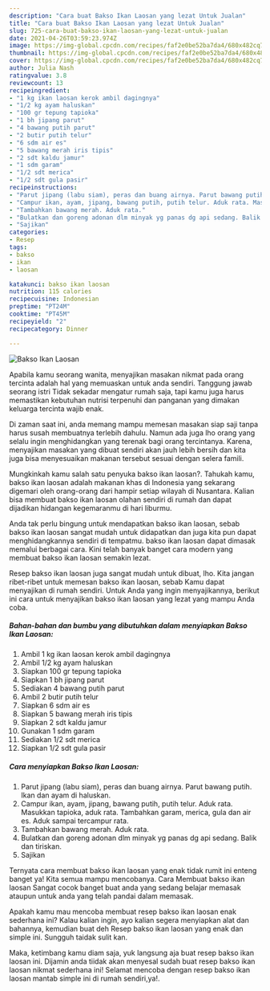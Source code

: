 ```yaml
---
description: "Cara buat Bakso Ikan Laosan yang lezat Untuk Jualan"
title: "Cara buat Bakso Ikan Laosan yang lezat Untuk Jualan"
slug: 725-cara-buat-bakso-ikan-laosan-yang-lezat-untuk-jualan
date: 2021-04-26T03:59:23.974Z
image: https://img-global.cpcdn.com/recipes/faf2e0be52ba7da4/680x482cq70/bakso-ikan-laosan-foto-resep-utama.jpg
thumbnail: https://img-global.cpcdn.com/recipes/faf2e0be52ba7da4/680x482cq70/bakso-ikan-laosan-foto-resep-utama.jpg
cover: https://img-global.cpcdn.com/recipes/faf2e0be52ba7da4/680x482cq70/bakso-ikan-laosan-foto-resep-utama.jpg
author: Julia Nash
ratingvalue: 3.8
reviewcount: 13
recipeingredient:
- "1 kg ikan laosan kerok ambil dagingnya"
- "1/2 kg ayam haluskan"
- "100 gr tepung tapioka"
- "1 bh jipang parut"
- "4 bawang putih parut"
- "2 butir putih telur"
- "6 sdm air es"
- "5 bawang merah iris tipis"
- "2 sdt kaldu jamur"
- "1 sdm garam"
- "1/2 sdt merica"
- "1/2 sdt gula pasir"
recipeinstructions:
- "Parut jipang (labu siam), peras dan buang airnya. Parut bawang putih. Ikan dan ayam di haluskan."
- "Campur ikan, ayam, jipang, bawang putih, putih telur. Aduk rata. Masukkan tapioka, aduk rata. Tambahkan garam, merica, gula dan air es. Aduk sampai tercampur rata."
- "Tambahkan bawang merah. Aduk rata."
- "Bulatkan dan goreng adonan dlm minyak yg panas dg api sedang. Balik dan tiriskan."
- "Sajikan"
categories:
- Resep
tags:
- bakso
- ikan
- laosan

katakunci: bakso ikan laosan 
nutrition: 115 calories
recipecuisine: Indonesian
preptime: "PT24M"
cooktime: "PT45M"
recipeyield: "2"
recipecategory: Dinner

---
```



![Bakso Ikan Laosan](https://img-global.cpcdn.com/recipes/faf2e0be52ba7da4/680x482cq70/bakso-ikan-laosan-foto-resep-utama.jpg)

Apabila kamu seorang wanita, menyajikan masakan nikmat pada orang tercinta adalah hal yang memuaskan untuk anda sendiri. Tanggung jawab seorang istri Tidak sekadar mengatur rumah saja, tapi kamu juga harus memastikan kebutuhan nutrisi terpenuhi dan panganan yang dimakan keluarga tercinta wajib enak.

Di zaman  saat ini, anda memang mampu memesan masakan siap saji tanpa harus susah membuatnya terlebih dahulu. Namun ada juga lho orang yang selalu ingin menghidangkan yang terenak bagi orang tercintanya. Karena, menyajikan masakan yang dibuat sendiri akan jauh lebih bersih dan kita juga bisa menyesuaikan makanan tersebut sesuai dengan selera famili. 



Mungkinkah kamu salah satu penyuka bakso ikan laosan?. Tahukah kamu, bakso ikan laosan adalah makanan khas di Indonesia yang sekarang digemari oleh orang-orang dari hampir setiap wilayah di Nusantara. Kalian bisa membuat bakso ikan laosan olahan sendiri di rumah dan dapat dijadikan hidangan kegemaranmu di hari liburmu.

Anda tak perlu bingung untuk mendapatkan bakso ikan laosan, sebab bakso ikan laosan sangat mudah untuk didapatkan dan juga kita pun dapat menghidangkannya sendiri di tempatmu. bakso ikan laosan dapat dimasak memalui berbagai cara. Kini telah banyak banget cara modern yang membuat bakso ikan laosan semakin lezat.

Resep bakso ikan laosan juga sangat mudah untuk dibuat, lho. Kita jangan ribet-ribet untuk memesan bakso ikan laosan, sebab Kamu dapat menyajikan di rumah sendiri. Untuk Anda yang ingin menyajikannya, berikut ini cara untuk menyajikan bakso ikan laosan yang lezat yang mampu Anda coba.

<!--inarticleads1-->

##### Bahan-bahan dan bumbu yang dibutuhkan dalam menyiapkan Bakso Ikan Laosan:

1. Ambil 1 kg ikan laosan kerok ambil dagingnya
1. Ambil 1/2 kg ayam haluskan
1. Siapkan 100 gr tepung tapioka
1. Siapkan 1 bh jipang parut
1. Sediakan 4 bawang putih parut
1. Ambil 2 butir putih telur
1. Siapkan 6 sdm air es
1. Siapkan 5 bawang merah iris tipis
1. Siapkan 2 sdt kaldu jamur
1. Gunakan 1 sdm garam
1. Sediakan 1/2 sdt merica
1. Siapkan 1/2 sdt gula pasir




<!--inarticleads2-->

##### Cara menyiapkan Bakso Ikan Laosan:

1. Parut jipang (labu siam), peras dan buang airnya. Parut bawang putih. Ikan dan ayam di haluskan.
1. Campur ikan, ayam, jipang, bawang putih, putih telur. Aduk rata. Masukkan tapioka, aduk rata. Tambahkan garam, merica, gula dan air es. Aduk sampai tercampur rata.
1. Tambahkan bawang merah. Aduk rata.
1. Bulatkan dan goreng adonan dlm minyak yg panas dg api sedang. Balik dan tiriskan.
1. Sajikan




Ternyata cara membuat bakso ikan laosan yang enak tidak rumit ini enteng banget ya! Kita semua mampu mencobanya. Cara Membuat bakso ikan laosan Sangat cocok banget buat anda yang sedang belajar memasak ataupun untuk anda yang telah pandai dalam memasak.

Apakah kamu mau mencoba membuat resep bakso ikan laosan enak sederhana ini? Kalau kalian ingin, ayo kalian segera menyiapkan alat dan bahannya, kemudian buat deh Resep bakso ikan laosan yang enak dan simple ini. Sungguh taidak sulit kan. 

Maka, ketimbang kamu diam saja, yuk langsung aja buat resep bakso ikan laosan ini. Dijamin anda tiidak akan menyesal sudah buat resep bakso ikan laosan nikmat sederhana ini! Selamat mencoba dengan resep bakso ikan laosan mantab simple ini di rumah sendiri,ya!.


